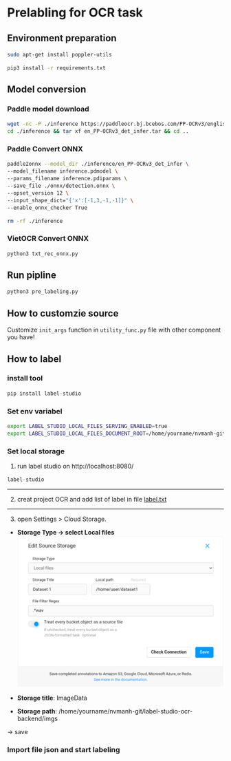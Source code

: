 # Prelabling for OCR task

## Environment preparation

```bash
sudo apt-get install poppler-utils
```

```bash
pip3 install -r requirements.txt
```

## Model conversion

### Paddle model download

```bash
wget -nc -P ./inference https://paddleocr.bj.bcebos.com/PP-OCRv3/english/en_PP-OCRv3_det_infer.tar
cd ./inference && tar xf en_PP-OCRv3_det_infer.tar && cd ..
```

### Paddle Convert ONNX

```bash
paddle2onnx --model_dir ./inference/en_PP-OCRv3_det_infer \
--model_filename inference.pdmodel \
--params_filename inference.pdiparams \
--save_file ./onnx/detection.onnx \
--opset_version 12 \
--input_shape_dict="{'x':[-1,3,-1,-1]}" \
--enable_onnx_checker True
```

```bash
rm -rf ./inference
```

### VietOCR Convert ONNX

```bash
python3 txt_rec_onnx.py
```

## Run pipline

```bash
python3 pre_labeling.py
```

## How to customzie source

Customize `init_args` function in `utility_func.py` file with other component you have!

## How to label

### install tool 
```python
pip install label-studio
```

### Set env variabel

```bash
export LABEL_STUDIO_LOCAL_FILES_SERVING_ENABLED=true
export LABEL_STUDIO_LOCAL_FILES_DOCUMENT_ROOT=/home/yourname/nvmanh-git/label-studio-ocr-backend
```
### Set local storage

1. run label studio on http://localhost:8080/
```python
label-studio
```
---
2. creat project OCR and add list of label in file [label.txt](label.txt)

---
3. open Settings > Cloud Storage.
- **Storage Type -> select Local files**
![image](label-studio.PNG)

- **Storage title**: ImageData
- **Storage path**: /home/yourname/nvmanh-git/label-studio-ocr-backend/imgs

-> save
### Import file json and start labeling


